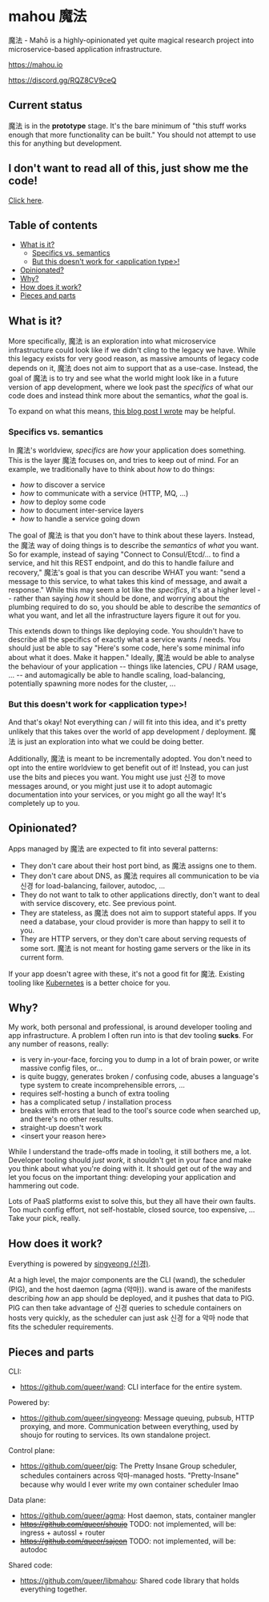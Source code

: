 # mahou 魔法

魔法 - Mahō is a highly-opinionated yet quite magical research project into
microservice-based application infrastructure.

https://mahou.io

https://discord.gg/RQZ8CV9ceQ

## Current status

魔法 is in the **prototype** stage. It's the bare minimum of "this stuff works
enough that more functionality can be built." You should not attempt to use
this for anything but development.

## I don't want to read all of this, just show me the code!

[Click here](#pieces-and-parts).

## Table of contents

- [What is it?](#what-is-it)
  - [Specifics vs. semantics](#specifics-vs-semantics)
  - [But this doesn't work for \<application type\>!](#but-this-doesnt-work-for-application-type)
- [Opinionated?](#opinionated)
- [Why?](#why)
- [How does it work?](#how-does-it-work)
- [Pieces and parts](#pieces-and-parts)

## What is it?

More specifically, 魔法 is an exploration into what microservice infrastructure
could look like if we didn't cling to the legacy we have. While this legacy
exists for very good reason, as massive amounts of legacy code depends on it,
魔法 does not aim to support that as a use-case. Instead, the goal of 魔法 is to
try and see what the world might look like in a future version of app
development, where we look past the *specifics* of what our code does and
instead think more about the semantics, *what* the goal is.

To expand on what this means, [this blog post I wrote](https://b.amy.gg/what-might-messaging-be)
may be helpful.

### Specifics vs. semantics

In 魔法's worldview, *specifics* are *how* your application does something. This
is the layer 魔法 focuses on, and tries to keep out of mind. For an example, we
traditionally have to think about *how* to do things:

- *how* to discover a service
- *how* to communicate with a service (HTTP, MQ, ...)
- *how* to deploy some code
- *how* to document inter-service layers
- *how* to handle a service going down

The goal of 魔法 is that you don't have to think about these layers. Instead, the
魔法 way of doing things is to describe the *semantics* of *what* you want. So
for example, instead of saying "Connect to Consul/Etcd/... to find a service,
and hit this REST endpoint, and do this to handle failure and recovery," 魔法's
goal is that you can describe WHAT you want: "send a message to this service,
to what takes this kind of message, and await a response." While this may seem
a lot like the *specifics*, it's at a higher level -- rather than saying *how*
it should be done, and worrying about the plumbing required to do so, you
should be able to describe the *semantics* of what you want, and let all the
infrastructure layers figure it out for you.

This extends down to things like deploying code. You shouldn't have to describe
all the specifics of exactly what a service wants / needs. You should just be
able to say "Here's some code, here's some minimal info about what it does.
Make it happen." Ideally, 魔法 would be able to analyse the behaviour of your
application -- things like latencies, CPU / RAM usage, ... -- and automagically
be able to handle scaling, load-balancing, potentially spawning more nodes for
the cluster, ...

### But this doesn't work for \<application type\>!

And that's okay! Not everything can / will fit into this idea, and it's pretty
unlikely that this takes over the world of app development / deployment. 魔法 is
just an exploration into what we could be doing better.

Additionally, 魔法 is meant to be incrementally adopted. You don't need to opt
into the entire worldview to get benefit out of it! Instead, you can just use
the bits and pieces you want. You might use just 신경 to move messages around, or
you might just use it to adopt automagic documentation into your services, or
you might go all the way! It's completely up to you.

## Opinionated?

Apps managed by 魔法 are expected to fit into several patterns:

- They don't care about their host port bind, as 魔法 assigns one to them.
- They don't care about DNS, as 魔法 requires all communication to be via 신경 for
  load-balancing, failover, autodoc, ...
- They do not want to talk to other applications directly, don't want to deal
  with service discovery, etc. See previous point.
- They are stateless, as 魔法 does not aim to support stateful apps. If you need
  a database, your cloud provider is more than happy to sell it to you.
- They are HTTP servers, or they don't care about serving requests of some
  sort. 魔法 is not meant for hosting game servers or the like in its current
  form.

If your app doesn't agree with these, it's not a good fit for 魔法. Existing
tooling like [Kubernetes](https://kubernetes.io) is a better choice for you.

## Why?

My work, both personal and professional, is around developer tooling and app
infrastructure. A problem I often run into is that dev tooling **sucks**. For
any number of reasons, really:

- is very in-your-face, forcing you to dump in a lot of brain power, or write
  massive config files, or...
- is quite buggy, generates broken / confusing code, abuses a language's type
  system to create incomprehensible errors, ...
- requires self-hosting a bunch of extra tooling
- has a complicated setup / installation process
- breaks with errors that lead to the tool's source code when searched up, and
  there's no other results.
- straight-up doesn't work
- \<insert your reason here\>

While I understand the trade-offs made in tooling, it still bothers me, a lot.
Developer tooling should *just work*, it shouldn't get in your face and make
you think about what you're doing with it. It should get out of the way and let
you focus on the important thing: developing your application and hammering out
code.

Lots of PaaS platforms exist to solve this, but they all have their own faults.
Too much config effort, not self-hostable, closed source, too expensive, ...
Take your pick, really.

## How does it work?

Everything is powered by [singyeong (신경)](https://github.com/queer/singyeong).

At a high level, the major components are the CLI (wand), the scheduler (PIG),
and the host daemon (agma (악마)). wand is aware of the manifests describing *how* an
app should be deployed, and it pushes that data to PIG. PIG can then take
advantage of 신경 queries to schedule containers on hosts very quickly, as the
scheduler can just ask 신경 for a 악마 node that fits the scheduler requirements.

## Pieces and parts

CLI:
- https://github.com/queer/wand: CLI interface for the entire system.

Powered by:
- https://github.com/queer/singyeong: Message queuing, pubsub, HTTP proxying, and more. Communication between everything, used by shoujo for routing to services. Its own standalone project.

Control plane:
- https://github.com/queer/pig: The Pretty Insane Group scheduler, schedules containers across 악마-managed hosts. "Pretty-Insane" because why would I ever write my own container scheduler lmao

Data plane:
- https://github.com/queer/agma: Host daemon, stats, container mangler
- ~~https://github.com/queer/shoujo~~ TODO: not implemented, will be: ingress + autossl + router
- ~~https://github.com/queer/sajeon~~ TODO: not implemented, will be: autodoc

Shared code:
- https://github.com/queer/libmahou: Shared code library that holds everything together.
